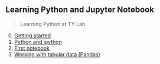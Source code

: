 Learning Python and Jupyter Notebook
---
> Learning Python at TY Lab

0. [Getting started](./0_Getting_started.md)
1. [Python and ipython](./1_python.md)
2. [First notebook](./nbs/session_2.ipynb)
3. [Working with tabular data (Pandas)](./nbs/session_3.ipynb)
